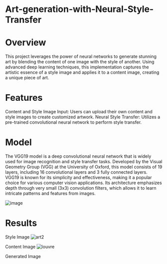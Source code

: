 # Art-generation-with-Neural-Style-Transfer

# Overview

This project leverages the power of neural networks to generate stunning art by blending the content of one image with the style of another. Using advanced deep learning techniques, this implementation captures the artistic essence of a style image and applies it to a content image, creating a unique piece of art.

# Features
Content and Style Image Input: Users can upload their own content and style images to create customized artwork.
Neural Style Transfer: Utilizes a pre-trained convolutional neural network to perform style transfer.

# Model
The VGG19 model is a deep convolutional neural network that is widely used for image recognition and style transfer tasks. Developed by the Visual Geometry Group (VGG) at the University of Oxford, this model consists of 19 layers, including 16 convolutional layers and 3 fully connected layers. VGG19 is known for its simplicity and effectiveness, making it a popular choice for various computer vision applications. Its architecture emphasizes depth through very small (3x3) convolution filters, which allows it to learn intricate patterns and features from images.

![image](https://github.com/user-attachments/assets/a71b4039-69a3-45fa-a412-80af83cd62c8)

# Results
Style Image
![art2](https://github.com/user-attachments/assets/8ab86c10-5a4b-4273-8f09-2af75d0c27b7)

Content Image
![louvre](https://github.com/user-attachments/assets/48892414-660f-40bc-87df-b7ed1b9862bf)

Generated Image


